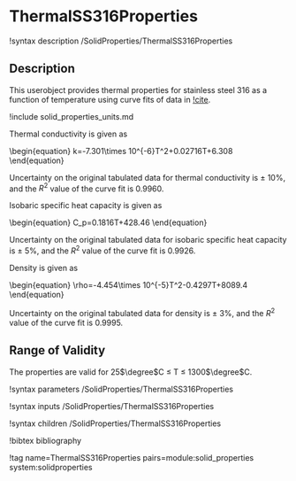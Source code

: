 # ThermalSS316Properties

!syntax description /SolidProperties/ThermalSS316Properties

## Description

This userobject provides thermal properties for
stainless steel 316 as a function of temperature using curve fits
of data in [!cite](mills).

!include solid_properties_units.md

Thermal conductivity is given as

\begin{equation}
k=-7.301\times 10^{-6}T^2+0.02716T+6.308
\end{equation}

Uncertainty on the original tabulated
data for thermal conductivity is $\pm$ 10%, and the $R^2$ value of the curve fit is 0.9960.

Isobaric specific heat capacity is given as

\begin{equation}
C_p=0.1816T+428.46
\end{equation}

Uncertainty on the original tabulated data
for isobaric specific heat capacity is $\pm$ 5%, and the $R^2$ value of the curve fit is 0.9926.

Density is given as

\begin{equation}
\rho=-4.454\times 10^{-5}T^2-0.4297T+8089.4
\end{equation}

Uncertainty on the original
tabulated data for density is $\pm$ 3%, and the $R^2$ value of the curve
fit is 0.9995.

## Range of Validity

The properties are valid for 25$\degree$C $\le$ T $\le$ 1300$\degree$C.

!syntax parameters /SolidProperties/ThermalSS316Properties

!syntax inputs /SolidProperties/ThermalSS316Properties

!syntax children /SolidProperties/ThermalSS316Properties

!bibtex bibliography

!tag name=ThermalSS316Properties pairs=module:solid_properties system:solidproperties
